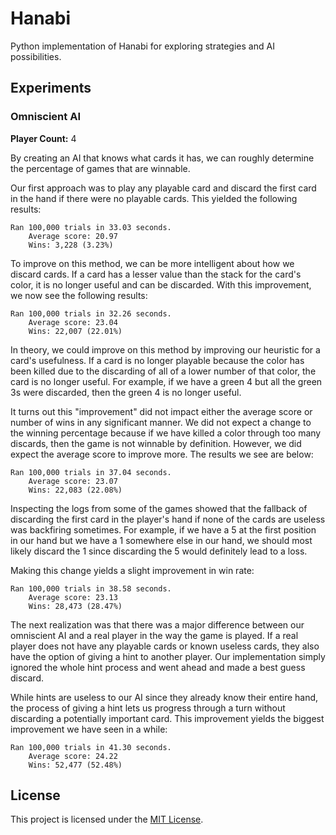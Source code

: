 # Hanabi

Python implementation of Hanabi for exploring strategies and AI possibilities.

## Experiments

### Omniscient AI

**Player Count:** 4

By creating an AI that knows what cards it has, we can roughly determine the
percentage of games that are winnable.

Our first approach was to play any playable card and discard the first card in
the hand if there were no playable cards. This yielded the following results:

```
Ran 100,000 trials in 33.03 seconds.
	Average score: 20.97
	Wins: 3,228 (3.23%)
```

To improve on this method, we can be more intelligent about how we discard
cards. If a card has a lesser value than the stack for the card's color, it is
no longer useful and can be discarded. With this improvement, we now see the
following results:

```
Ran 100,000 trials in 32.26 seconds.
	Average score: 23.04
	Wins: 22,007 (22.01%)
```

In theory, we could improve on this method by improving our heuristic for a 
card's usefulness. If a card is no longer playable because the color has been 
killed due to the discarding of all of a lower number of that color, the card is
no longer useful. For example, if we have a green 4 but all the green 3s were
discarded, then the green 4 is no longer useful.

It turns out this "improvement" did not impact either the average score or
number of wins in any significant manner. We did not expect a change to the
winning percentage because if we have killed a color through too many discards,
then the game is not winnable by definition. However, we did expect the average
score to improve more. The results we see are below:

```
Ran 100,000 trials in 37.04 seconds.
	Average score: 23.07
	Wins: 22,083 (22.08%)
```

Inspecting the logs from some of the games showed that the fallback of
discarding the first card in the player's hand if none of the cards are useless
was backfiring sometimes. For example, if we have a 5 at the first position in
our hand but we have a 1 somewhere else in our hand, we should most likely
discard the 1 since discarding the 5 would definitely lead to a loss.

Making this change yields a slight improvement in win rate:

```
Ran 100,000 trials in 38.58 seconds.
	Average score: 23.13
	Wins: 28,473 (28.47%)
```

The next realization was that there was a major difference between our omniscient
AI and a real player in the way the game is played. If a real player does not
have any playable cards or known useless cards, they also have the option of
giving a hint to another player. Our implementation simply ignored the whole
hint process and went ahead and made a best guess discard.

While hints are useless to our AI since they already know their entire hand, the
process of giving a hint lets us progress through a turn without discarding a
potentially important card. This improvement yields the biggest improvement we
have seen in a while:

```
Ran 100,000 trials in 41.30 seconds.
	Average score: 24.22
	Wins: 52,477 (52.48%)
```

## License

This project is licensed under the [MIT License](LICENSE).
